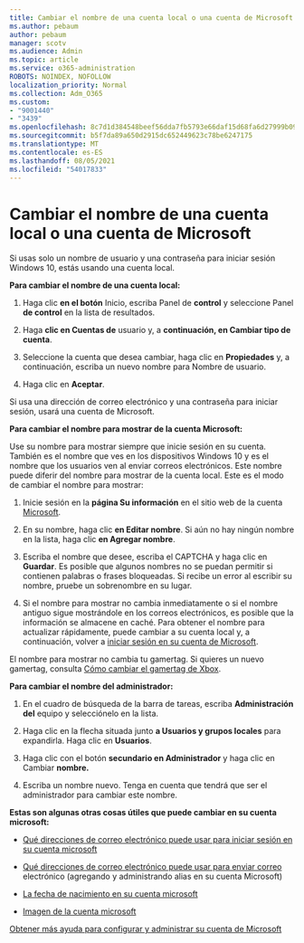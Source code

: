 ```yaml
---
title: Cambiar el nombre de una cuenta local o una cuenta de Microsoft
ms.author: pebaum
author: pebaum
manager: scotv
ms.audience: Admin
ms.topic: article
ms.service: o365-administration
ROBOTS: NOINDEX, NOFOLLOW
localization_priority: Normal
ms.collection: Adm_O365
ms.custom:
- "9001440"
- "3439"
ms.openlocfilehash: 8c7d1d384548beef56dda7fb5793e66daf15d68fa6d27999b09a6321579dfff6
ms.sourcegitcommit: b5f7da89a650d2915dc652449623c78be6247175
ms.translationtype: MT
ms.contentlocale: es-ES
ms.lasthandoff: 08/05/2021
ms.locfileid: "54017833"
---
```

# <a name="change-the-name-of-a-local-account-or-a-microsoft-account"></a>Cambiar el nombre de una cuenta local o una cuenta de Microsoft

Si usas solo un nombre de usuario y una contraseña para iniciar sesión Windows 10, estás usando una cuenta local. 

**Para cambiar el nombre de una cuenta local:**

1. Haga clic **en el botón** Inicio, escriba Panel de **control** y seleccione Panel **de control** en la lista de resultados.

2. Haga **clic en Cuentas de** usuario y, a **continuación, en Cambiar tipo de cuenta**.

3. Seleccione la cuenta que desea cambiar, haga clic en **Propiedades** y, a continuación, escriba un nuevo nombre para Nombre de usuario.

4. Haga clic en **Aceptar**.

Si usa una dirección de correo electrónico y una contraseña para iniciar sesión, usará una cuenta de Microsoft.

**Para cambiar el nombre para mostrar de la cuenta Microsoft:**

Use su nombre para mostrar siempre que inicie sesión en su cuenta. También es el nombre que ves en los dispositivos Windows 10 y es el nombre que los usuarios ven al enviar correos electrónicos. Este nombre puede diferir del nombre para mostrar de la cuenta local. Este es el modo de cambiar el nombre para mostrar:

1. Inicie sesión en la **página Su información** en el sitio web de la cuenta [Microsoft](https://account.microsoft.com/).

2. En su nombre, haga clic **en Editar nombre**. Si aún no hay ningún nombre en la lista, haga clic **en Agregar nombre**. 

3. Escriba el nombre que desee, escriba el CAPTCHA y haga clic en **Guardar**. Es posible que algunos nombres no se puedan permitir si contienen palabras o frases bloqueadas. Si recibe un error al escribir su nombre, pruebe un sobrenombre en su lugar.

4. Si el nombre para mostrar no cambia inmediatamente o si el nombre antiguo sigue mostrándole en los correos electrónicos, es posible que la información se almacene en caché. Para obtener el nombre para actualizar rápidamente, puede cambiar a su cuenta local y, a continuación, volver a [iniciar sesión en su cuenta de Microsoft](https://account.microsoft.com/).

El nombre para mostrar no cambia tu gamertag. Si quieres un nuevo gamertag, consulta [Cómo cambiar el gamertag de Xbox](https://support.xbox.com/id-ID/account-management/change-xbox-live-gamertag).

**Para cambiar el nombre del administrador:**

1. En el cuadro de búsqueda de la barra de tareas, escriba **Administración del** equipo y selecciónelo en la lista.

2. Haga clic en la flecha situada junto **a Usuarios y grupos locales** para expandirla. Haga clic en **Usuarios**.

3. Haga clic con el botón **secundario en Administrador** y haga clic en Cambiar **nombre.**

4. Escriba un nombre nuevo. Tenga en cuenta que tendrá que ser el administrador para cambiar este nombre.

**Estas son algunas otras cosas útiles que puede cambiar en su cuenta microsoft:**

- [Qué direcciones de correo electrónico puede usar para iniciar sesión en su cuenta microsoft](https://support.microsoft.com/help/4026162)

- [Qué direcciones de correo electrónico puede usar para enviar correo](https://support.microsoft.com/help/12407) electrónico (agregando y administrando alias en su cuenta Microsoft)

- [La fecha de nacimiento en su cuenta microsoft](https://support.microsoft.com/help/12411)

- [Imagen de la cuenta microsoft](https://support.microsoft.com/help/4026790)

[Obtener más ayuda para configurar y administrar su cuenta de Microsoft](https://support.microsoft.com/hub/4294457/microsoft-account-help#manage-account)